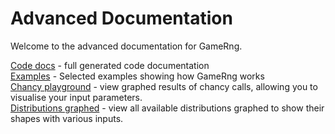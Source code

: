 # Advanced Documentation

Welcome to the advanced documentation for GameRng.

[Code docs](code/index.html) - full generated code documentation  
[Examples](examples) - Selected examples showing how GameRng works  
[Chancy playground](playground.html) - view graphed results of chancy calls, allowing you to visualise your input parameters.  
[Distributions graphed](distributions.html) - view all available distributions graphed to show their shapes with various inputs.

